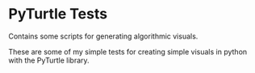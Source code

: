 # PyTurtle Tests
Contains some scripts for generating algorithmic visuals.

These are some of my simple tests for creating simple visuals in python with the PyTurtle library.
